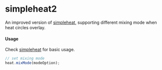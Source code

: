 simpleheat2
==========

An improved version of [simpleheat](https://github.com/mourner/simpleheat), supporting different mixing mode when heat circles overlay.

#### Usage
Check [simpleheat](https://github.com/mourner/simpleheat) for basic usage.

```js
// set mixing mode
heat.mixMode(modeOption);

```

